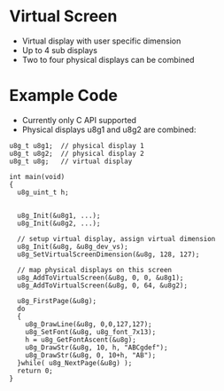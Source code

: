 # Virtual Screen #

  * Virtual display with user specific dimension
  * Up to 4 sub displays
  * Two to four physical displays can be combined


# Example Code #

  * Currently only C API supported
  * Physical displays u8g1 and u8g2 are combined:

```
u8g_t u8g1;  // physical display 1
u8g_t u8g2;  // physical display 2
u8g_t u8g;   // virtual display

int main(void)
{
  u8g_uint_t h;

  
  u8g_Init(&u8g1, ...);
  u8g_Init(&u8g2, ...);

  // setup virtual display, assign virtual dimension
  u8g_Init(&u8g, &u8g_dev_vs);
  u8g_SetVirtualScreenDimension(&u8g, 128, 127);

  // map physical displays on this screen
  u8g_AddToVirtualScreen(&u8g, 0, 0, &u8g1);
  u8g_AddToVirtualScreen(&u8g, 0, 64, &u8g2);
  
  u8g_FirstPage(&u8g);
  do
  {
    u8g_DrawLine(&u8g, 0,0,127,127);
    u8g_SetFont(&u8g, u8g_font_7x13);
    h = u8g_GetFontAscent(&u8g);
    u8g_DrawStr(&u8g, 10, h, "ABCgdef");
    u8g_DrawStr(&u8g, 0, 10+h, "AB");
  }while( u8g_NextPage(&u8g) );
  return 0;
}

```
